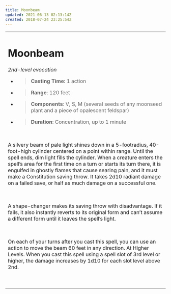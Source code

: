 ```yaml
---
title: Moonbeam
updated: 2021-06-13 02:13:14Z
created: 2018-07-24 23:25:54Z
---
```


<table><tbody><tr class="odd"><td><h1 id="moonbeam"><strong>Moonbeam</strong></h1><p><em>2nd-level evocation</em></p><ul><li><blockquote><p><strong>Casting Time:</strong> 1 action</p></blockquote></li><li><blockquote><p><strong>Range</strong>: 120 feet</p></blockquote></li><li><blockquote><p><strong>Components</strong>: V, S, M (several seeds of any moonseed plant and a piece of opalescent feldspar)</p></blockquote></li><li><blockquote><p><strong>Duration</strong>: Concentration, up to 1 minute</p></blockquote></li></ul><p> </p><p>A silvery beam of pale light shines down in a 5-footradius, 40-foot-high cylinder centered on a point within range. Until the spell ends, dim light fills the cylinder. When a creature enters the spell’s area for the first time on a turn or starts its turn there, it is engulfed in ghostly flames that cause searing pain, and it must make a Constitution saving throw. It takes 2d10 radiant damage on a failed save, or half as much damage on a successful one.</p><p> </p><p>A shape-changer makes its saving throw with disadvantage. If it fails, it also instantly reverts to its original form and can’t assume a different form until it leaves the spell’s light.</p><p> </p><p>On each of your turns after you cast this spell, you can use an action to move the beam 60 feet in any direction. At Higher Levels. When you cast this spell using a spell slot of 3rd level or higher, the damage increases by 1d10 for each slot level above 2nd.</p><p> </p></td></tr></tbody></table>